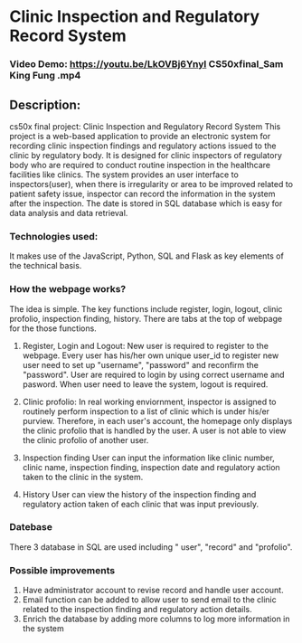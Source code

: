 # Clinic Inspection and Regulatory Record System
### Video Demo: <https://youtu.be/LkOVBj6YnyI> CS50xfinal_Sam King Fung .mp4
## Description: 
cs50x final project: Clinic Inspection and Regulatory Record System
This project is a web-based application to provide an electronic system for recording clinic inspection findings and regulatory actions issued to the clinic by regulatory body. It is designed for clinic inspectors of regulatory body who are required to conduct routine inspection in the healthcare facilities like clinics. The system provides an user interface to inspectors(user), when there is irregularity or area to be improved related to patient safety issue, inspector can record the information in the system after the inspection. The date is stored in SQL database which is easy for data analysis and data retrieval. 

### Technologies used:
It makes use of the JavaScript, Python, SQL and Flask as key elements of the technical basis. 

### How the webpage works?
The idea is simple. The key functions include register, login, logout, clinic profolio, inspection finding, history. There are tabs at the top of webpage for the those functions.

1. Register, Login and Logout:
New user is required to register to the webpage. Every user has his/her own unique user_id to register new user need to set up "username", "password" and reconfirm the "password".
User are required to login by using correct username and pasword.
When user need to leave the system, logout is required. 

2. Clinic profolio:
In real working enviornment, inspector is assigned to routinely perform inspection to a list of clinic which is under his/er purview. Therefore, in each user's account, the homepage only displays the clinic profolio that is handled by the user. A user is not able to view the clinic profolio of another user.

3. Inspection finding
User can input the information like clinic number, clinic name, inspection finding, inspection date and regulatory action taken to the clinic in the system.

4. History
User can view the history of the inspection finding and regulatory action taken of each clinic that was input previously.

### Datebase
There 3 database in SQL are used including " user", "record" and "profolio". 

### Possible improvements
1. Have administrator account to revise record and handle user account.
2. Email function can be added to allow user to send email to the clinic related to the inspection finding and regulatory action details.
3. Enrich the database by adding more columns to log more information in the system
